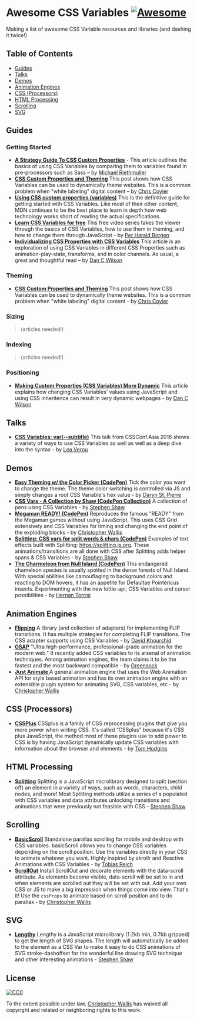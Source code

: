 # Awesome CSS Variables [![Awesome](https://awesome.re/badge-flat.svg)](https://awesome.re)

Making a list of awesome CSS Variable resources and libraries (and dashing it twice!)

## Table of Contents

- [Guides](#guides)
- [Talks](#talks)
- [Demos](#demos)
- [Animation Engines](#animation-engines)
- [CSS (Processors)](#css-processors)
- [HTML Processing](#html-processing)
- [Scrolling](#scrolling)
- [SVG](#svg)

## Guides

### Getting Started

* **[A Strategy Guide To CSS Custom Properties](https://www.smashingmagazine.com/2018/05/css-custom-properties-strategy-guide)** - This article outlines the basics of using CSS Variables by comparing them to variables found in pre-processors such as Sass – by [Michael Riethmuller](https://www.smashingmagazine.com/author/michaelriethmuller/)
* **[CSS Custom Properties and Theming](https://css-tricks.com/css-custom-properties-theming/ )** This post shows how CSS Variables can be used to dynamically theme websites.  This is a common problem when "white labeling" digital content – by [Chris Coyier](https://twitter.com/chriscoyier)
* **[Using CSS custom properties (variables)](https://developer.mozilla.org/en-US/docs/Web/CSS/Using_CSS_variables)** This is the definitive guide for getting started with CSS Variables. Like most of their other content, MDN continues to be the best place to learn in depth how web technology works short of reading the actual specifications.
* **[Learn CSS Variables for free](https://scrimba.com/playlist/ppYrcJ)** This free video series takes the viewer through the basics of CSS Variables, how to use them in theming, and how to change them through JavaScript - by [Per Harald Borgen](https://twitter.com/perborgen)
* **[Individualizing CSS Properties with CSS Variables](https://danielcwilson.com/blog/2017/04/individualized-properties/)** This article is an exploration of using CSS Variables in different CSS Properties such as animation-play-state, transforms, and in color channels. As usual, a great and thoughtful read – by [Dan C Wilson](https://twitter.com/dancwilson) 

### Theming

* **[CSS Custom Properties and Theming](https://css-tricks.com/css-custom-properties-theming/ )** This post shows how CSS Variables can be used to dynamically theme websites.  This is a common problem when "white labeling" digital content - by [Chris Coyier](https://twitter.com/chriscoyier)

### Sizing

> (articles needed!)

### Indexing

> (articles needed!)

### Positioning

* **[Making Custom Properties (CSS Variables) More Dynamic](https://css-tricks.com/making-custom-properties-css-variables-dynamic)** This article explains how changing CSS Variables' values using JavaScript and using CSS inheritence can result in very dynamic webpages - by [Dan C Wilson](https://twitter.com/dancwilson)

## Talks
* **[CSS Variables: var(--subtitle)](https://www.youtube.com/watch?v=kZOJCVvyF-4)** This talk from CSSConf.Asia 2016 shows a variety of ways to use CSS Variables as well as well as a deep dive into the syntax - by [Lea Verou](https://twitter.com/LeaVerou)

## Demos

* **[Easy Theming w/ the Color Picker (CodePen)](https://codepen.io/bloqhead/pen/rJpMXR)** Tick the color you want to change the theme. The theme color switching is controlled via JS and simply changes a root CSS Variable's hex value - by [Daryn St. Pierre](https://codepen.io/bloqhead)
* **[CSS Vars - A Collection by Shaw (CodePen Collection)](https://codepen.io/collection/AapJoR/)** A collection of pens using CSS Variables - by [Stephen Shaw](https://codepen.io/shshaw)
* **[Megaman READY! (CodePen)](https://codepen.io/notoriousb1t/pen/vroZox)** Reproduces the famous "READY" from the Megaman games without using JavaScript.  This uses CSS Grid extensively and CSS Variables for timing and changing the end point of the exploding blocks - by [Christopher Wallis](https://github.com/notoriousb1t)
* **[Splitting: CSS vars for split words & chars (CodePen)](https://codepen.io/shshaw)** Examples of text effects built with Splitting: https://splitting.js.org.  These animations/transitions are all done with CSS after Splitting adds helper spans & CSS Variables - by [Stephen Shaw](https://codepen.io/shshaw/pen/XVjKrG)
* **[The Charmeleon from Null Island (CodePen)](https://codepen.io/airnan/pen/gvBMPV)** This endangered chameleon species is usually spotted in the dense forests of Null Island. With special abilities like camouflaging to background colors and reacting to DOM hovers, it has an appetite for Defaultae Pointericus insects. Experimenting with the new lottie-api, CSS Variables and cursor possibilities - by [Hernan Torrisi](https://codepen.io/airnan/)

## Animation Engines

* **[Flipping](https://github.com/davidkpiano/flipping)** A library (and collection of adapters) for implementing FLIP transitions.  It has multiple strategies for completing FLIP transitions.  The CSS adapter supports using CSS Variables - by [David Khourshid](https://github.com/davidkpiano)
* **[GSAP](https://greensock.com/gsap)** "Ultra high-performance, professional-grade animation for the modern web."  It recently added CSS variables to its arsenal of animation techniques.  Among animation engines, the team claims it to be the fastest and the most backward compatible - by [Greensock](https://github.com/greensock)
* **[Just Animate ](https://just-animate.github.io/)** A general animation engine that uses the Web Animation API for style based animation and has its own animation engine with an extensible plugin system for animating SVG, CSS variables, etc - by [Christopher Wallis](https://github.com/notoriousb1t)


## CSS (Processors)

* **[CSSPlus](https://csspl.us/)** CSSplus is a family of CSS reprocessing plugins that give you more power when writing CSS. It's called “CSSplus” because it's CSS plus JavaScript, the method most of these plugins use to add power to CSS is by having JavaScript dynamically update CSS variables with information about the browser and elements - by [Tom Hodgins](https://github.com/tomhodgins)

## HTML Processing

* **[Splitting](https://splitting.js.org)** Splitting is a JavaScript microlibrary designed to split (section off) an element in a variety of ways, such as words, characters, child nodes, and more! Most Splitting methods utilize a series of <span>s populated with CSS variables and data attributes unlocking transitions and animations that were previously not feasible with CSS - [Stephen Shaw](https://github.com/shshaw)

## Scrolling

* **[BasicScroll](https://basicscroll.electerious.com)** Standalone parallax scrolling for mobile and desktop with CSS variables. basicScroll allows you to change CSS variables depending on the scroll position. Use the variables directly in your CSS to animate whatever you want. Highly inspired by skrollr and Reactive Animations with CSS Variables - by [Tobias Reich](https://github.com/electerious)
* **[ScrollOut](https://scroll-out.github.io)** Install ScrollOut and decorate elements with the data-scroll attribute. As elements become visible, data-scroll will be set to in and when elements are scrolled out they will be set with out. Add your own CSS or JS to make a big impression when things come into view. That's it! Use the `cssProps` to animate based on scroll position and to do parallax - by [Christopher Wallis](https://github.com/notoriousb1t)

## SVG

* **[Lengthy](https://github.com/shshaw/lengthy-svg)** Lengthy is a JavaScript microlibrary (1.2kb min, 0.7kb gzipped) to get the length of SVG shapes. The length will automatically be added to the element as a CSS Var to make it easy to do CSS animations of SVG stroke-dashoffset for the wonderful line drawing SVG technique and other interesting animations - [Stephen Shaw](https://github.com/shshaw)

## License

[![CC0](http://mirrors.creativecommons.org/presskit/buttons/88x31/svg/cc-zero.svg)](https://creativecommons.org/publicdomain/zero/1.0/)

To the extent possible under law, [Christopher Wallis](https://twitter.com/notoriousb1t) has waived all copyright and related or neighboring rights to this work.
